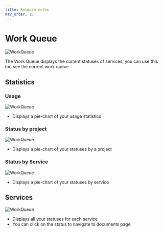 ```yaml
---
title: Release notes
nav_order: 15
---
```


# Work Queue

![WorkQueue](/assets/WorkQueue.png)

The Work Queue displays the current statuses of services, you can use this too see the current work queue

## Statistics

### Usage

![WorkQueue](/assets/work-usage.png)

* Displays a pie-chart of your usage statistics

### Status by project

![WorkQueue](/assets/work-usage.png)

* Displays a pie-chart of your statuses by a project

### Status by Service

![WorkQueue](/assets/works-status-service.png)

* Displays a pie-chart of your statuses by service

## Services

![WorkQueue](/assets/work-services.png)

* Displays all your statuses for each service
* You can click on the status to navigate to documents page